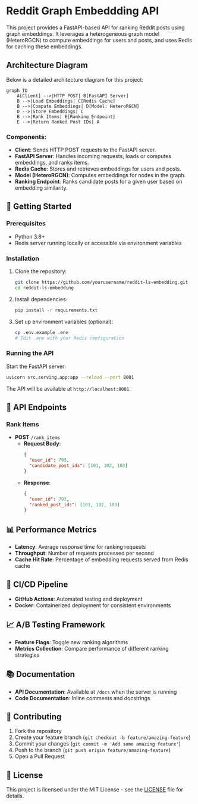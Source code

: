 # Reddit Graph Embeddding API

This project provides a FastAPI-based API for ranking Reddit posts using graph embeddings. It leverages a heterogeneous graph model (HeteroRGCN) to compute embeddings for users and posts, and uses Redis for caching these embeddings.

## Architecture Diagram

Below is a detailed architecture diagram for this project:

```mermaid
graph TD
    A[Client] -->|HTTP POST| B[FastAPI Server]
    B -->|Load Embeddings| C[Redis Cache]
    B -->|Compute Embeddings| D[Model: HeteroRGCN]
    D -->|Store Embeddings| C
    B -->|Rank Items| E[Ranking Endpoint]
    E -->|Return Ranked Post IDs| A
```

### Components:
- **Client**: Sends HTTP POST requests to the FastAPI server.
- **FastAPI Server**: Handles incoming requests, loads or computes embeddings, and ranks items.
- **Redis Cache**: Stores and retrieves embeddings for users and posts.
- **Model (HeteroRGCN)**: Computes embeddings for nodes in the graph.
- **Ranking Endpoint**: Ranks candidate posts for a given user based on embedding similarity.

## 🚀 Getting Started

### Prerequisites
- Python 3.8+
- Redis server running locally or accessible via environment variables

### Installation
1. Clone the repository:
   ```bash
   git clone https://github.com/yourusername/reddit-ls-embedding.git
   cd reddit-ls-embedding
   ```

2. Install dependencies:
   ```bash
   pip install -r requirements.txt
   ```

3. Set up environment variables (optional):
   ```bash
   cp .env.example .env
   # Edit .env with your Redis configuration
   ```

### Running the API
Start the FastAPI server:
```bash
uvicorn src.serving.app:app --reload --port 8001
```

The API will be available at `http://localhost:8001`.

## 📝 API Endpoints

### Rank Items
- **POST** `/rank_items`
  - **Request Body**:
    ```json
    {
      "user_id": 793,
      "candidate_post_ids": [101, 102, 103]
    }
    ```
  - **Response**:
    ```json
    {
      "user_id": 793,
      "ranked_post_ids": [101, 102, 103]
    }
    ```

## 📊 Performance Metrics

- **Latency**: Average response time for ranking requests
- **Throughput**: Number of requests processed per second
- **Cache Hit Rate**: Percentage of embedding requests served from Redis cache

## 🔄 CI/CD Pipeline

- **GitHub Actions**: Automated testing and deployment
- **Docker**: Containerized deployment for consistent environments

## 📈 A/B Testing Framework

- **Feature Flags**: Toggle new ranking algorithms
- **Metrics Collection**: Compare performance of different ranking strategies

## 📚 Documentation

- **API Documentation**: Available at `/docs` when the server is running
- **Code Documentation**: Inline comments and docstrings

## 🤝 Contributing

1. Fork the repository
2. Create your feature branch (`git checkout -b feature/amazing-feature`)
3. Commit your changes (`git commit -m 'Add some amazing feature'`)
4. Push to the branch (`git push origin feature/amazing-feature`)
5. Open a Pull Request

## 📄 License

This project is licensed under the MIT License - see the [LICENSE](LICENSE) file for details.